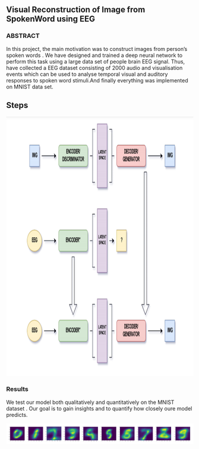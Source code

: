## Visual Reconstruction of Image from SpokenWord using EEG

### ABSTRACT
In this project, the main motivation was to construct images from
person’s spoken words . We have designed and trained a deep
neural network to perform this task using a large data set of people
brain EEG signal. Thus, have collected a EEG dataset consisting of
2000 audio and visualisation events which can be used to analyse
temporal visual and auditory responses to spoken word stimuli.And
finally everything was implemented on MNIST data set. 

## Steps
<p align="center">
    <img src="img/Steps.png" alt="Image" width="800" height="700"/>
</p>




### Results
We test our model both qualitatively and quantitatively on the
MNIST dataset . Our goal is to gain insights and to quantify how
closely oure model predicts.

<p align="center">
    <img src="img/Result.png" alt="Image"/>
</p>



